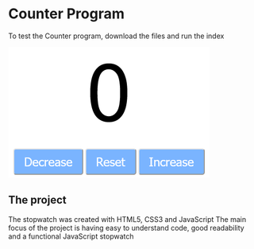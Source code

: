 # Counter Program

To test the Counter program, download the files and run the index

<img src="assets\CounterProgram.png" alt="Counter Program">

## The project

The stopwatch was created with HTML5, CSS3 and JavaScript
The main focus of the project is having easy to understand code, good readability and a functional JavaScript stopwatch
